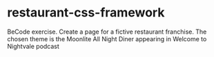 # restaurant-css-framework
BeCode exercise. Create a page for a fictive restaurant franchise. The chosen theme is the Moonlite All Night Diner appearing in Welcome to Nightvale podcast
